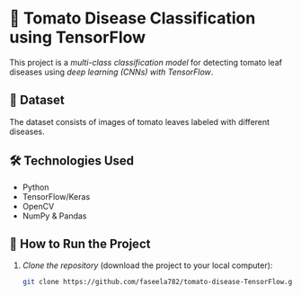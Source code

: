 # 🍅 Tomato Disease Classification using TensorFlow  

This project is a *multi-class classification model* for detecting tomato leaf diseases using *deep learning (CNNs) with TensorFlow*.  

## 📂 Dataset  
The dataset consists of images of tomato leaves labeled with different diseases.  

## 🛠 Technologies Used  
- Python  
- TensorFlow/Keras  
- OpenCV  
- NumPy & Pandas  

## 🚀 How to Run the Project  
1. *Clone the repository* (download the project to your local computer):  
   ```bash
   git clone https://github.com/faseela782/tomato-disease-TensorFlow.git
